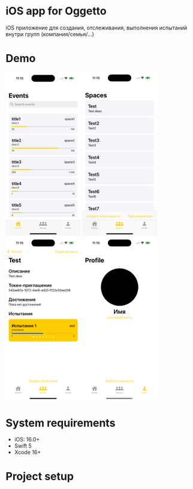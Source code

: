 # iOS app for Oggetto

iOS приложение для создания, отслеживания, выполнения испытаний внутри групп (компания/семья/...)

# Demo
<div>
  <img src="ReadMe-assets/events.jpeg" width="200px" />
  <img src="ReadMe-assets/spaces.png" width="200px" />
  <img src="ReadMe-assets/space.png" width="200px" />
  <img src="ReadMe-assets/profile.png" width="200px" />
</div>

# System requirements

- iOS: 16.0+
- Swift 5
- Xcode 16+

# Project setup
